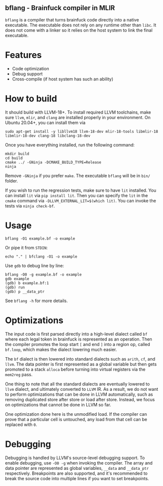 bflang - Brainfuck compiler in MLIR
-----------------------------------
`bflang` is a compiler that turns brainfuck code directly into a native executable.
The executable does not rely on any runtime other than `libc`. It does not come with
a linker so it relies on the host system to link the final executable.

# Features
- Code optimization
- Debug support
- Cross-compile (if host system has such an ability)

# How to build
It should build with LLVM-18+. To install required LLVM toolchains, make sure
`llvm`, `mlir`, and `clang` are installed properly in your environment. On Ubuntu 20.04+,
you can install them via

```shell
sudo apt-get install -y libllvm18 llvm-18-dev mlir-18-tools libmlir-18 libmlir-18-dev clang-18 libclang-18-dev
```

Once you have everything installed, run the following command:

```shell
mkdir build
cd build
cmake ../ -GNinja -DCMAKE_BUILD_TYPE=Release
ninja
```

Remove `-GNinja` if you prefer `make`. The executable `bflang` will be in `bin/` folder.

If you wish to run the regression tests, make sure to have `lit` installed. You can
install `lit` via `pip install lit`. Then you can specify the `lit` in the `cmake`
command via `-DLLVM_EXTERNAL_LIT=$(which lit)`. You can invoke the tests via `ninja check-bf`.

# Usage

```shell
bflang -O1 example.bf -o example
```

Or pipe it from `STDIN`:
```shell
echo "." | bfclang -O1 -o example
```

Use `gdb` to debug line by line:
```shell
bflang -O0 -g example.bf -o example
gdb example
(gdb) b example.bf:1
(gdb) run
(gdb) p __data_ptr
```

See `bflang -h` for more details.

# Optimizations
The input code is first parsed directly into a high-level dialect called `bf` where
each legal token in brainfuck is represented as an operation. Then the compiler
promotes the loop start `[` and end `]` into a region op, called `bf.loop`, which
makes the dialect lowering much easier.

The `bf` dialect is then lowered into standard dialects such as `arith`, `cf`, and
`llvm`. The data pointer is first represented as a global variable but then gets
promoted to a stack `alloca` before turning into virtual registers via the
`mem2reg` pass.

One thing to note that all the standard dialects are eventually lowered to `llvm`
dialect, and ultimately converted to `LLVM` IR. As a result, we do not want to
perform optimizations that can be done in LLVM automatically, such as removing
duplicated store after store or load after store. Instead, we focus on optimizations
that cannot be done in LLVM so far.

One optimization done here is the unmodified load. If the compiler can prove that
a particular cell is untouched, any load from that cell can be replaced with `0`.

# Debugging
Debugging is handled by LLVM's source-level debugging support. To enable debugging,
use `-O0 -g` when invoking the compiler. The array and data pointer are represented
as global variables, `__data` and `__data_ptr` respectively. Breakpoints are also
supported, and it's recommended to break the source code into multiple lines if you
want to set breakpoints.
